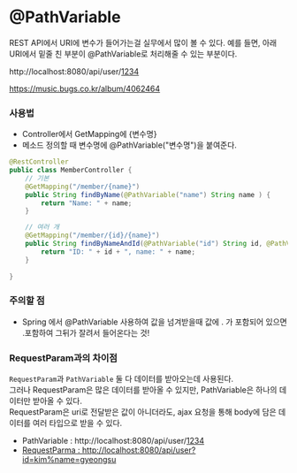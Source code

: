 # @PathVariable
REST API에서 URI에 변수가 들어가는걸 실무에서 많이 볼 수 있다.
예를 들면, 아래 URI에서 밑줄 친 부분이 @PathVariable로 처리해줄 수 있는 부분이다.

http://localhost:8080/api/user/<u>1234</u>

https://music.bugs.co.kr/album/<u>4062464</u>

### 사용법
+ Controller에서 GetMapping에 {변수명}
+ 메소드 정의할 때 변수명에 @PathVariable("변수명")을 붙여준다.
```java
@RestController
public class MemberController { 
    // 기본
    @GetMapping("/member/{name}")
    public String findByName(@PathVariable("name") String name ) {
        return "Name: " + name;
    }

    // 여러 개
    @GetMapping("/member/{id}/{name}")
	public String findByNameAndId(@PathVariable("id") String id, @PathVariable("name") String name) {
    	return "ID: " + id + ", name: " + name;
    }
    
}
```

### 주의할 점
+ Spring 에서 @PathVariable 사용하여 값을 넘겨받을때 값에 . 가 포함되어 있으면 .포함하여 그뒤가 잘려서 들어온다는 것!


### RequestParam과의 차이점
`RequestParam`과 `PathVariable` 둘 다 데이터를 받아오는데 사용된다.<br>
그러나 RequestParam은 많은 데이터를 받아올 수 있지만, PathVariable은 하나의 데이터만 받아올 수 있다.<br>
RequestParam은 uri로 전달받은 값이 아니더라도, ajax 요청을 통해 body에 담은 데이터를 여러 타입으로 받을 수 있다.


+ PathVariable : http://localhost:8080/api/user/<u>1234<u>
+ RequestParma : http://localhost:8080/api/user?id=kim%name=gyeongsu


